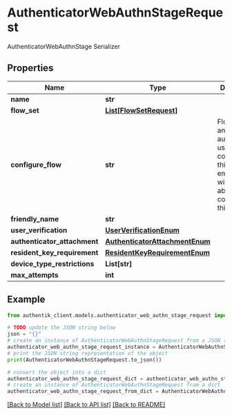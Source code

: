 # AuthenticatorWebAuthnStageRequest

AuthenticatorWebAuthnStage Serializer

## Properties

Name | Type | Description | Notes
------------ | ------------- | ------------- | -------------
**name** | **str** |  | 
**flow_set** | [**List[FlowSetRequest]**](FlowSetRequest.md) |  | [optional] 
**configure_flow** | **str** | Flow used by an authenticated user to configure this Stage. If empty, user will not be able to configure this stage. | [optional] 
**friendly_name** | **str** |  | [optional] 
**user_verification** | [**UserVerificationEnum**](UserVerificationEnum.md) |  | [optional] 
**authenticator_attachment** | [**AuthenticatorAttachmentEnum**](AuthenticatorAttachmentEnum.md) |  | [optional] 
**resident_key_requirement** | [**ResidentKeyRequirementEnum**](ResidentKeyRequirementEnum.md) |  | [optional] 
**device_type_restrictions** | **List[str]** |  | [optional] 
**max_attempts** | **int** |  | [optional] 

## Example

```python
from authentik_client.models.authenticator_web_authn_stage_request import AuthenticatorWebAuthnStageRequest

# TODO update the JSON string below
json = "{}"
# create an instance of AuthenticatorWebAuthnStageRequest from a JSON string
authenticator_web_authn_stage_request_instance = AuthenticatorWebAuthnStageRequest.from_json(json)
# print the JSON string representation of the object
print(AuthenticatorWebAuthnStageRequest.to_json())

# convert the object into a dict
authenticator_web_authn_stage_request_dict = authenticator_web_authn_stage_request_instance.to_dict()
# create an instance of AuthenticatorWebAuthnStageRequest from a dict
authenticator_web_authn_stage_request_from_dict = AuthenticatorWebAuthnStageRequest.from_dict(authenticator_web_authn_stage_request_dict)
```
[[Back to Model list]](../README.md#documentation-for-models) [[Back to API list]](../README.md#documentation-for-api-endpoints) [[Back to README]](../README.md)



